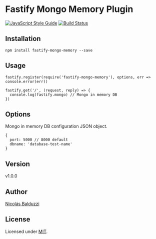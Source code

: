 # Fastify Mongo Memory Plugin

[![JavaScript Style Guide](https://img.shields.io/badge/code_style-standard-brightgreen.svg)](https://standardjs.com)
[![Build Status](https://travis-ci.org/chapuletta/fastify-mongo-memory.svg?branch=master)](https://travis-ci.org/chapuletta/fastify-mongo-memory)

## Installation

```
npm install fastify-mongo-memory --save
```

## Usage

```
fastify.register(require('fastify-mongo-memory'), options, err => console.error(err))

fastify.get('/', (request, reply) => {
  console.log(fastify.mongo) // Mongo in memory DB
}) 
```

## Options

Mongo in memory DB configuration JSON object.

```
{
  port: 5000 // 8000 default
  dbname: 'database-test-name'
}
```

## Version

v1.0.0

## Author

[Nicolás Balduzzi](nico.balduzzi@gmail.com)

## License

Licensed under [MIT](./LICENSE).
